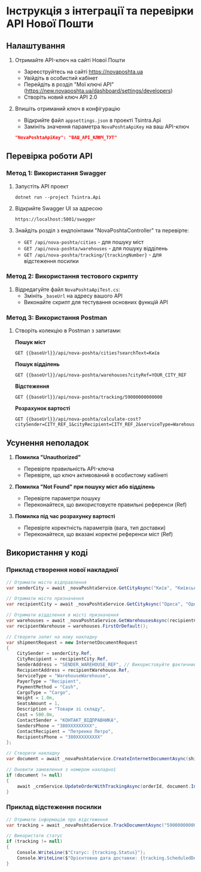 # Інструкція з інтеграції та перевірки API Нової Пошти

## Налаштування

1. Отримайте API-ключ на сайті Нової Пошти
   - Зареєструйтесь на сайті https://novaposhta.ua
   - Увійдіть в особистий кабінет
   - Перейдіть в розділ "Мої ключі API" (https://new.novaposhta.ua/dashboard/settings/developers)
   - Створіть новий ключ API 2.0
   
2. Впишіть отриманий ключ в конфігурацію
   - Відкрийте файл `appsettings.json` в проекті Tsintra.Api
   - Замініть значення параметра `NovaPoshtaApiKey` на ваш API-ключ
   ```json
   "NovaPoshtaApiKey": "ВАШ_API_КЛЮЧ_ТУТ"
   ```

## Перевірка роботи API

### Метод 1: Використання Swagger

1. Запустіть API проект
   ```
   dotnet run --project Tsintra.Api
   ```

2. Відкрийте Swagger UI за адресою
   ```
   https://localhost:5001/swagger
   ```

3. Знайдіть розділ з ендпоінтами "NovaPoshtaController" та перевірте:
   - `GET /api/nova-poshta/cities` - для пошуку міст
   - `GET /api/nova-poshta/warehouses` - для пошуку відділень
   - `GET /api/nova-poshta/tracking/{trackingNumber}` - для відстеження посилки

### Метод 2: Використання тестового скрипту

1. Відредагуйте файл `NovaPoshtaApiTest.cs`:
   - Змініть `_baseUrl` на адресу вашого API
   - Виконайте скрипт для тестування основних функцій API

### Метод 3: Використання Postman

1. Створіть колекцію в Postman з запитами:

   **Пошук міст**
   ```
   GET {{baseUrl}}/api/nova-poshta/cities?searchText=Київ
   ```

   **Пошук відділень**
   ```
   GET {{baseUrl}}/api/nova-poshta/warehouses?cityRef=YOUR_CITY_REF
   ```

   **Відстеження**
   ```
   GET {{baseUrl}}/api/nova-poshta/tracking/59000000000000
   ```

   **Розрахунок вартості**
   ```
   GET {{baseUrl}}/api/nova-poshta/calculate-cost?citySender=CITY_REF_1&cityRecipient=CITY_REF_2&serviceType=WarehouseWarehouse&weight=1&declaredValue=500
   ```

## Усунення неполадок

1. **Помилка "Unauthorized"**
   - Перевірте правильність API-ключа
   - Перевірте, що ключ активований в особистому кабінеті

2. **Помилка "Not Found" при пошуку міст або відділень**
   - Перевірте параметри пошуку
   - Переконайтеся, що використовуєте правильні референси (Ref)

3. **Помилка під час розрахунку вартості**
   - Перевірте коректність параметрів (вага, тип доставки)
   - Переконайтеся, що вказані коректні референси міст (Ref)

## Використання у коді

### Приклад створення нової накладної

```csharp
// Отримати місто відправлення
var senderCity = await _novaPoshtaService.GetCityAsync("Київ", "Київська");

// Отримати місто призначення
var recipientCity = await _novaPoshtaService.GetCityAsync("Одеса", "Одеська");

// Отримати відділення в місті призначення
var warehouses = await _novaPoshtaService.GetWarehousesAsync(recipientCity.Ref);
var recipientWarehouse = warehouses.FirstOrDefault();

// Створити запит на нову накладну
var shipmentRequest = new InternetDocumentRequest
{
    CitySender = senderCity.Ref,
    CityRecipient = recipientCity.Ref,
    SenderAddress = "SENDER_WAREHOUSE_REF", // Використовуйте фактичний Ref складу відправлення
    RecipientAddress = recipientWarehouse.Ref,
    ServiceType = "WarehouseWarehouse",
    PayerType = "Recipient",
    PaymentMethod = "Cash",
    CargoType = "Cargo",
    Weight = 1.0m,
    SeatsAmount = 1,
    Description = "Товари зі складу",
    Cost = 500.0m,
    ContactSender = "КОНТАКТ_ВІДПРАВНИКА",
    SendersPhone = "380XXXXXXXXX",
    ContactRecipient = "Петренко Петро",
    RecipientsPhone = "380XXXXXXXXX"
};

// Створити накладну
var document = await _novaPoshtaService.CreateInternetDocumentAsync(shipmentRequest);

// Оновити замовлення з номером накладної
if (document != null)
{
    await _crmService.UpdateOrderWithTrackingAsync(orderId, document.IntDocNumber);
}
```

### Приклад відстеження посилки

```csharp
// Отримати інформацію про відстеження
var tracking = await _novaPoshtaService.TrackDocumentAsync("59000000000000");

// Використати статус
if (tracking != null)
{
    Console.WriteLine($"Статус: {tracking.Status}");
    Console.WriteLine($"Орієнтовна дата доставки: {tracking.ScheduledDeliveryDate}");
}
``` 